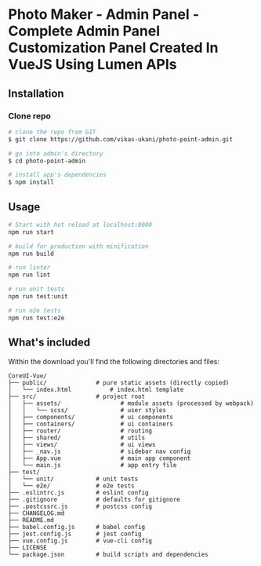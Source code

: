 # Photo Maker - Admin Panel - Complete Admin Panel Customization Panel Created In VueJS Using Lumen APIs
 
## Installation

### Clone repo

``` bash
# clone the repo from GIT
$ git clone https://github.com/vikas-ukani/photo-point-admin.git

# go into admin's directory
$ cd photo-point-admin

# install app's dependencies
$ npm install
```

## Usage

``` bash
# Start with hot reload at localhost:8080
npm run start

# build for production with minification
npm run build

# run linter
npm run lint

# run unit tests
npm run test:unit

# run e2e tests
npm run test:e2e

```


## What's included

Within the download you'll find the following directories and files:

```
CoreUI-Vue/
├── public/              # pure static assets (directly copied)
│   └── index.html           # index.html template
├── src/                 # project root
│   ├── assets/                 # module assets (processed by webpack)
│   │   └── scss/               # user styles
│   ├── components/             # ui components
│   ├── containers/             # ui containers
│   ├── router/                 # routing 
│   ├── shared/                 # utils
│   ├── views/                  # ui views
│   ├── _nav.js                 # sidebar nav config
│   ├── App.vue                 # main app component
│   └── main.js                 # app entry file
├── test/
│   └── unit/            # unit tests
│   └── e2e/             # e2e tests
├── .eslintrc.js         # eslint config
├── .gitignore           # defaults for gitignore
├── .postcssrc.js        # postcss config
├── CHANGELOG.md
├── README.md
├── babel.config.js      # babel config
├── jest.config.js       # jest config
├── vue.config.js        # vue-cli config
├── LICENSE
└── package.json         # build scripts and dependencies
```